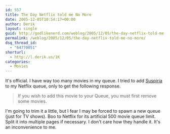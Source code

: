 ```yaml
---
id: 557
title: The Day Netflix told me No More
date: 2005-12-05T10:54:17+00:00
author: Derik
layout: single
guid: http://godlikenerd.com/weblog/2005/12/05/the-day-netflix-told-me-no-more/
permalink: /weblog/2005/12/05/the-day-netflix-told-me-no-more/
dsq_thread_id:
  - "64770051"
shorturl:
  - http://l.derik.us/1K
categories:
  - Movies
---
```

It's official. I have way too many movies in my queue. I tried to add [Suspiria](http://www.netflix.com/MovieDisplay?movieid=60037424&trkid=181036) to my Netflix queue, only to get the following response.

> If you wish to add this movie to your Queue, you must first remove some movies.

I'm going to trim it a little, but I fear I may be forced to spawn a new queue (just for TV shows). Boo to Netflix for its artificial 500 movie queue limit. Split it into multiple pages if necessary. I don't care how they handle it. It's an inconvenience to me.